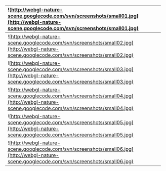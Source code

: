 |![http://webgl-nature-scene.googlecode.com/svn/screenshots/small01.jpg](http://webgl-nature-scene.googlecode.com/svn/screenshots/small01.jpg)|
|:--------------------------------------------------------------------------------------------------------------------------------------------|
|![http://webgl-nature-scene.googlecode.com/svn/screenshots/small02.jpg](http://webgl-nature-scene.googlecode.com/svn/screenshots/small02.jpg)|
|![http://webgl-nature-scene.googlecode.com/svn/screenshots/small03.jpg](http://webgl-nature-scene.googlecode.com/svn/screenshots/small03.jpg)|
|![http://webgl-nature-scene.googlecode.com/svn/screenshots/small04.jpg](http://webgl-nature-scene.googlecode.com/svn/screenshots/small04.jpg)|
|![http://webgl-nature-scene.googlecode.com/svn/screenshots/small05.jpg](http://webgl-nature-scene.googlecode.com/svn/screenshots/small05.jpg)|
|![http://webgl-nature-scene.googlecode.com/svn/screenshots/small06.jpg](http://webgl-nature-scene.googlecode.com/svn/screenshots/small06.jpg)|